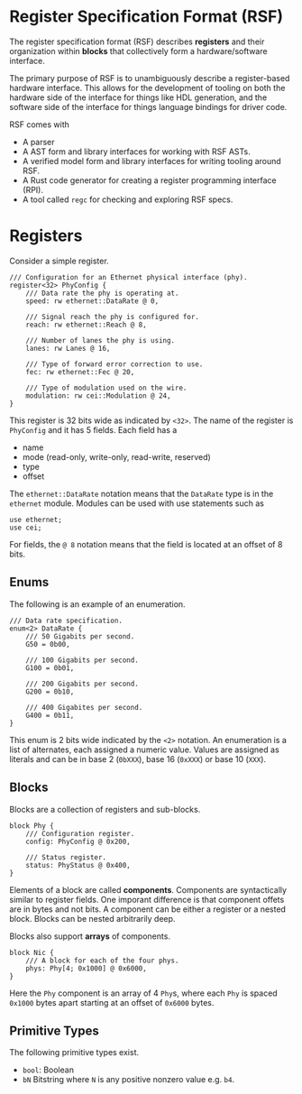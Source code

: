 # Register Specification Format (RSF)

The register specification format (RSF) describes **registers** and their
organization within **blocks** that collectively form a hardware/software
interface.

The primary purpose of RSF is to unambiguously describe a register-based
hardware interface. This allows for the development of tooling on both
the hardware side of the interface for things like HDL generation, and
the software side of the interface for things language bindings for driver
code.

RSF comes with

- A parser
- A AST form and library interfaces for working with RSF ASTs.
- A verified model form and library interfaces for writing tooling around RSF.
- A Rust code generator for creating a register programming interface (RPI).
- A tool called `regc` for checking and exploring RSF specs.

# Registers

Consider a simple register.

```rsf
/// Configuration for an Ethernet physical interface (phy).
register<32> PhyConfig {
    /// Data rate the phy is operating at.
    speed: rw ethernet::DataRate @ 0,

    /// Signal reach the phy is configured for.
    reach: rw ethernet::Reach @ 8,

    /// Number of lanes the phy is using.
    lanes: rw Lanes @ 16,

    /// Type of forward error correction to use.
    fec: rw ethernet::Fec @ 20,

    /// Type of modulation used on the wire.
    modulation: rw cei::Modulation @ 24,
}
```

This register is 32 bits wide as indicated by `<32>`. The name of the
register is `PhyConfig` and it has 5 fields. Each field has a

* name
* mode (read-only, write-only, read-write, reserved)
* type
* offset

The `ethernet::DataRate` notation means that the `DataRate` type is in the
`ethernet` module. Modules can be used with use statements such as

```rsf
use ethernet;
use cei;
```

For fields, the `@ 8` notation means that the field is located at an offset of
8 bits.

## Enums

The following is an example of an enumeration.

```rsf
/// Data rate specification.
enum<2> DataRate {
	/// 50 Gigabits per second.
	G50 = 0b00,

	/// 100 Gigabits per second.
	G100 = 0b01,

	/// 200 Gigabits per second.
	G200 = 0b10,

	/// 400 Gigabites per second.
	G400 = 0b11,
}
```
This enum is 2 bits wide indicated by the `<2>` notation. An enumeration is a
list of alternates, each assigned a numeric value. Values are assigned as
literals and can be in base 2 (`0bXXX`), base 16 (`0xXXX`) or base 10 (`XXX`).

## Blocks

Blocks are a collection of registers and sub-blocks.

```rsf
block Phy {
    /// Configuration register.
    config: PhyConfig @ 0x200,

    /// Status register.
    status: PhyStatus @ 0x400,
}
```

Elements of a block are called **components**. Components are syntactically
similar to register fields. One imporant difference is that component offets
are in bytes and not bits. A component can be either a register or a nested
block. Blocks can be nested arbitrarily deep.

Blocks also support **arrays** of components.

```rsf
block Nic {
    /// A block for each of the four phys.
    phys: Phy[4; 0x1000] @ 0x6000,
}
```

Here the `Phy` component is an array of 4 `Phy`s, where each `Phy` is spaced
`0x1000` bytes apart starting at an offset of `0x6000` bytes.

## Primitive Types

The following primitive types exist.

- `bool`: Boolean
- `bN` Bitstring where `N` is any positive nonzero value e.g. `b4`.
